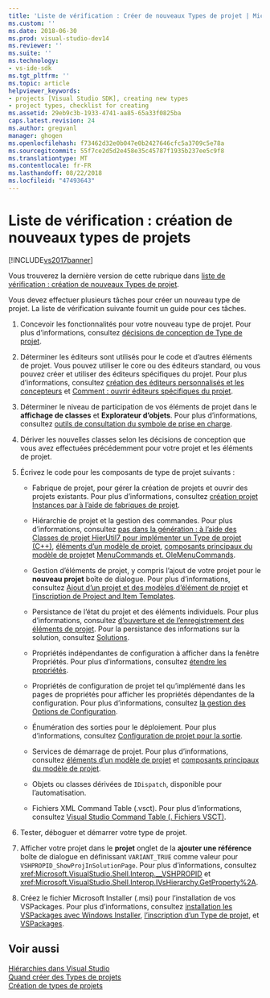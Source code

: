 ```yaml
---
title: 'Liste de vérification : Créer de nouveaux Types de projet | Microsoft Docs'
ms.custom: ''
ms.date: 2018-06-30
ms.prod: visual-studio-dev14
ms.reviewer: ''
ms.suite: ''
ms.technology:
- vs-ide-sdk
ms.tgt_pltfrm: ''
ms.topic: article
helpviewer_keywords:
- projects [Visual Studio SDK], creating new types
- project types, checklist for creating
ms.assetid: 29eb9c3b-1933-4741-aa85-65a33f0825ba
caps.latest.revision: 24
ms.author: gregvanl
manager: ghogen
ms.openlocfilehash: f73462d32e0b047e0b2427646cfc5a3709c5e78a
ms.sourcegitcommit: 55f7ce2d5d2e458e35c45787f1935b237ee5c9f8
ms.translationtype: MT
ms.contentlocale: fr-FR
ms.lasthandoff: 08/22/2018
ms.locfileid: "47493643"
---
```

# <a name="checklist-creating-new-project-types"></a>Liste de vérification : création de nouveaux types de projets
[!INCLUDE[vs2017banner](../../includes/vs2017banner.md)]

Vous trouverez la dernière version de cette rubrique dans [liste de vérification : création de nouveaux Types de projet](https://docs.microsoft.com/visualstudio/extensibility/internals/checklist-creating-new-project-types).  
  
Vous devez effectuer plusieurs tâches pour créer un nouveau type de projet. La liste de vérification suivante fournit un guide pour ces tâches.  
  
1.  Concevoir les fonctionnalités pour votre nouveau type de projet. Pour plus d’informations, consultez [décisions de conception de Type de projet](../../extensibility/internals/project-type-design-decisions.md).  
  
2.  Déterminer les éditeurs sont utilisés pour le code et d’autres éléments de projet. Vous pouvez utiliser le core ou des éditeurs standard, ou vous pouvez créer et utiliser des éditeurs spécifiques du projet. Pour plus d’informations, consultez [création des éditeurs personnalisés et les concepteurs](../../extensibility/creating-custom-editors-and-designers.md) et [Comment : ouvrir éditeurs spécifiques du projet](../../extensibility/how-to-open-project-specific-editors.md).  
  
3.  Déterminer le niveau de participation de vos éléments de projet dans le **affichage de classes** et **Explorateur d’objets**. Pour plus d’informations, consultez [outils de consultation du symbole de prise en charge](../../extensibility/internals/supporting-symbol-browsing-tools.md).  
  
4.  Dériver les nouvelles classes selon les décisions de conception que vous avez effectuées précédemment pour votre projet et les éléments de projet.  
  
5.  Écrivez le code pour les composants de type de projet suivants :  
  
    -   Fabrique de projet, pour gérer la création de projets et ouvrir des projets existants. Pour plus d’informations, consultez [création projet Instances par à l’aide de fabriques de projet](../../extensibility/internals/creating-project-instances-by-using-project-factories.md).  
  
    -   Hiérarchie de projet et la gestion des commandes. Pour plus d’informations, consultez [pas dans la génération : à l’aide des Classes de projet HierUtil7 pour implémenter un Type de projet (C++)](http://msdn.microsoft.com/en-us/a5c16a09-94a2-46ef-87b5-35b815e2f346), [éléments d’un modèle de projet](../../extensibility/internals/elements-of-a-project-model.md), [composants principaux du modèle de projet](../../extensibility/internals/project-model-core-components.md)et [MenuCommands et. OleMenuCommands](../../misc/menucommands-vs-olemenucommands.md).  
  
    -   Gestion d’éléments de projet, y compris l’ajout de votre projet pour le **nouveau projet** boîte de dialogue. Pour plus d’informations, consultez [Ajout d’un projet et des modèles d’élément de projet](../../extensibility/internals/adding-project-and-project-item-templates.md) et [l’inscription de Project and Item Templates](../../extensibility/internals/registering-project-and-item-templates.md).  
  
    -   Persistance de l’état du projet et des éléments individuels. Pour plus d’informations, consultez [d’ouverture et de l’enregistrement des éléments de projet](../../extensibility/internals/opening-and-saving-project-items.md). Pour la persistance des informations sur la solution, consultez [Solutions](../../extensibility/internals/solutions.md).  
  
    -   Propriétés indépendantes de configuration à afficher dans la fenêtre Propriétés. Pour plus d’informations, consultez [étendre les propriétés](../../extensibility/internals/extending-properties.md).  
  
    -   Propriétés de configuration de projet tel qu’implémenté dans les pages de propriétés pour afficher les propriétés dépendantes de la configuration. Pour plus d’informations, consultez [la gestion des Options de Configuration](../../extensibility/internals/managing-configuration-options.md).  
  
    -   Énumération des sorties pour le déploiement. Pour plus d’informations, consultez [Configuration de projet pour la sortie](../../extensibility/internals/project-configuration-for-output.md).  
  
    -   Services de démarrage de projet. Pour plus d’informations, consultez [éléments d’un modèle de projet](../../extensibility/internals/elements-of-a-project-model.md) et [composants principaux du modèle de projet](../../extensibility/internals/project-model-core-components.md).  
  
    -   Objets ou classes dérivées de `IDispatch`, disponible pour l’automatisation.  
  
    -   Fichiers XML Command Table (.vsct). Pour plus d’informations, consultez [Visual Studio Command Table (. Fichiers VSCT)](../../extensibility/internals/visual-studio-command-table-dot-vsct-files.md).  
  
6.  Tester, déboguer et démarrer votre type de projet.  
  
7.  Afficher votre projet dans le **projet** onglet de la **ajouter une référence** boîte de dialogue en définissant `VARIANT_TRUE` comme valeur pour `VSHPROPID_ShowProjInSolutionPage`. Pour plus d’informations, consultez <xref:Microsoft.VisualStudio.Shell.Interop.__VSHPROPID> et <xref:Microsoft.VisualStudio.Shell.Interop.IVsHierarchy.GetProperty%2A>.  
  
8.  Créez le fichier Microsoft Installer (.msi) pour l’installation de vos VSPackages. Pour plus d’informations, consultez [installation les VSPackages avec Windows Installer](../../extensibility/internals/installing-vspackages-with-windows-installer.md), [l’inscription d’un Type de projet](../../extensibility/internals/registering-a-project-type.md), et [VSPackages](../../extensibility/internals/vspackages.md).  
  
## <a name="see-also"></a>Voir aussi  
 [Hiérarchies dans Visual Studio](../../extensibility/internals/hierarchies-in-visual-studio.md)   
 [Quand créer des Types de projets](../../extensibility/internals/when-to-create-project-types.md)   
 [Création de types de projets](../../extensibility/internals/creating-project-types.md)

